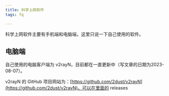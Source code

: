 ```yaml
---
title: 科学上网软件
tags: fq

---
```


科学上网软件主要有手机端和电脑端，这里只说一下自己使用的软件。

## 电脑端

自己使用的电脑客户端为 v2rayN，目前都在一直更新中（写文章的日期为2023-08-07）。

v2rayN 的 GitHub 项目网站为：[https://github.com/2dust/v2rayN](https://github.com/2dust/v2rayN)。可以在里面的 releases



